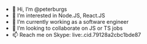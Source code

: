- 👋 Hi, I’m @peterburgs
- 👀 I’m interested in Node.JS, React.JS
- 🌱 I’m currently working as a software engineer
- 💞️ I’m looking to collaborate on JS or TS jobs
- 📫 Reach me on Skype: live:.cid.79128a2cbc1bde87

<!---
peterburgs/peterburgs is a ✨ special ✨ repository because its `README.md` (this file) appears on your GitHub profile.
You can click the Preview link to take a look at your changes.
--->
